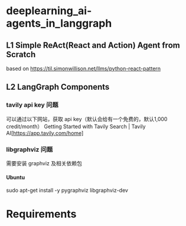 # deeplearning_ai-agents_in_langgraph
## L1 Simple ReAct(React and Action) Agent from Scratch
based on https://til.simonwillison.net/llms/python-react-pattern

## L2 LangGraph Components
### tavily api key 问题
可以通过以下网站，获取 api key（默认会给有一个免费的，默认1,000 credit/month）
Getting Started with Tavily Search | Tavily AI[https://app.tavily.com/home]

### libgraphviz 问题
需要安装 graphviz 及相关依赖包

#### Ubuntu
sudo apt-get install -y pygraphviz libgraphviz-dev

# Requirements
